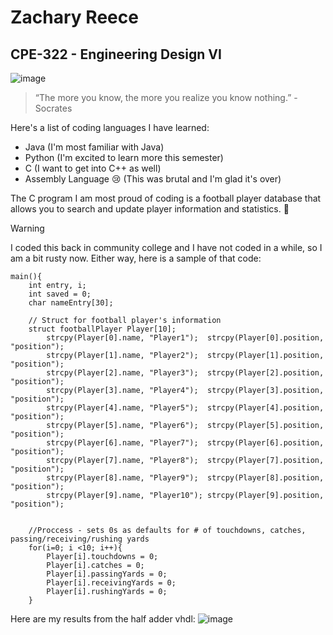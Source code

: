 # Zachary Reece
## CPE-322 - Engineering Design VI

![image](https://github.com/DZiggle/CPE-322/assets/144705148/5f445d9b-2e2d-48ed-872a-796d655980c4)
> “The more you know, the more you realize you know nothing.” - Socrates

Here's a list of coding languages I have learned:
- Java
(I'm most familiar with Java)
- Python
(I'm excited to learn more this semester)
- C
(I want to get into C++ as well)
- Assembly Language :cry:
(This was brutal and I'm glad it's over) 

The C program I am most proud of coding is a football player database that allows you to search and update player information and statistics. :football:
> [!WARNING]
> I coded this back in community college and I have not coded in a while, so I am a bit rusty now.
Either way, here is a sample of that code:
```
main(){
	int entry, i;					
	int saved = 0;						
	char nameEntry[30];   		
	
	// Struct for football player's information
	struct footballPlayer Player[10];			
		strcpy(Player[0].name, "Player1");  strcpy(Player[0].position, "position");
		strcpy(Player[1].name, "Player2");  strcpy(Player[1].position, "position");
		strcpy(Player[2].name, "Player3");  strcpy(Player[2].position, "position");
		strcpy(Player[3].name, "Player4");  strcpy(Player[3].position, "position");
		strcpy(Player[4].name, "Player5");  strcpy(Player[4].position, "position");
		strcpy(Player[5].name, "Player6");  strcpy(Player[5].position, "position");
		strcpy(Player[6].name, "Player7");  strcpy(Player[6].position, "position");
		strcpy(Player[7].name, "Player8");  strcpy(Player[7].position, "position");
		strcpy(Player[8].name, "Player9");  strcpy(Player[8].position, "position");
		strcpy(Player[9].name, "Player10"); strcpy(Player[9].position, "position");
		

	//Proccess - sets 0s as defaults for # of touchdowns, catches, passing/receiving/rushing yards
	for(i=0; i <10; i++){
		Player[i].touchdowns = 0;
		Player[i].catches = 0;
		Player[i].passingYards = 0;
		Player[i].receivingYards = 0;
		Player[i].rushingYards = 0;
	}
```

Here are my results from the half adder vhdl:
![image](https://github.com/DZiggle/CPE-322/assets/144705148/480b364d-a6af-48a4-bdd4-45f3c680462d)
